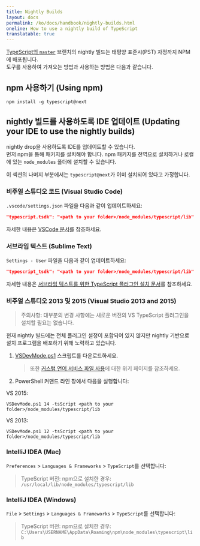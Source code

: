 ```yaml
---
title: Nightly Builds
layout: docs
permalink: /ko/docs/handbook/nightly-builds.html
oneline: How to use a nightly build of TypeScript
translatable: true
---
```


[TypeScript의 `master`](https://github.com/Microsoft/TypeScript/tree/master) 브랜치의 nightly 빌드는 태평양 표준시(PST) 자정까지 NPM에 배포됩니다.  
도구를 사용하여 가져오는 방법과 사용하는 방법은 다음과 같습니다.

## npm 사용하기 (Using npm)

```shell
npm install -g typescript@next
```

## nightly 빌드를 사용하도록 IDE 업데이트 (Updating your IDE to use the nightly builds)

nightly drop을 사용하도록 IDE를 업데이트할 수 있습니다.  
먼저 npm을 통해 패키지를 설치해야 합니다.
npm 패키지를 전역으로 설치하거나 로컬에 있는 `node_modules` 폴더에 설치할 수 있습니다.

이 섹션의 나머지 부분에서는 `typescript@next`가 이미 설치되어 있다고 가정합니다.

### 비주얼 스튜디오 코드 (Visual Studio Code)

`.vscode/settings.json` 파일을 다음과 같이 업데이트하세요:

```json
"typescript.tsdk": "<path to your folder>/node_modules/typescript/lib"
```

자세한 내용은 [VSCode 문서](https://code.visualstudio.com/Docs/languages/typescript#_using-newer-typescript-versions)를 참조하세요.

### 서브라임 텍스트 (Sublime Text)

`Settings - User` 파일을 다음과 같이 업데이트하세요:

```json
"typescript_tsdk": "<path to your folder>/node_modules/typescript/lib"
```

자세한 내용은 [서브라임 텍스트를 위한 TypeScript 플러그인 설치 문서](https://github.com/Microsoft/TypeScript-Sublime-Plugin#installation)를 참조하세요.

### 비주얼 스튜디오 2013 및 2015 (Visual Studio 2013 and 2015)

> 주의사항: 대부분의 변경 사항에는 새로운 버전의 VS TypeScript 플러그인을 설치할 필요는 없습니다.

현재 nightly 빌드에는 전체 플러그인 설정이 포함되어 있지 않지만 nightly 기반으로 설치 프로그램을 배포하기 위해 노력하고 있습니다.

1. [VSDevMode.ps1](https://github.com/Microsoft/TypeScript/blob/master/scripts/VSDevMode.ps1) 스크립트를 다운로드하세요.

   > 또한 [커스텀 언어 서비스 파일 사용](https://github.com/Microsoft/TypeScript/wiki/Dev-Mode-in-Visual-Studio#using-a-custom-language-service-file)에 대한 위키 페이지를 참조하세요.

2. PowerShell 커맨드 라인 창에서 다음을 실행합니다:

VS 2015:

```posh
VSDevMode.ps1 14 -tsScript <path to your folder>/node_modules/typescript/lib
```

VS 2013:

```posh
VSDevMode.ps1 12 -tsScript <path to your folder>/node_modules/typescript/lib
```

### IntelliJ IDEA (Mac)

`Preferences` > `Languages & Frameworks` > `TypeScript`를 선택합니다:

 > TypeScript 버전: npm으로 설치한 경우: `/usr/local/lib/node_modules/typescript/lib`

### IntelliJ IDEA (Windows)

`File` > `Settings` > `Languages & Frameworks` > `TypeScript`를 선택합니다:

 > TypeScript 버전: npm으로 설치한 경우: `C:\Users\USERNAME\AppData\Roaming\npm\node_modules\typescript\lib`
